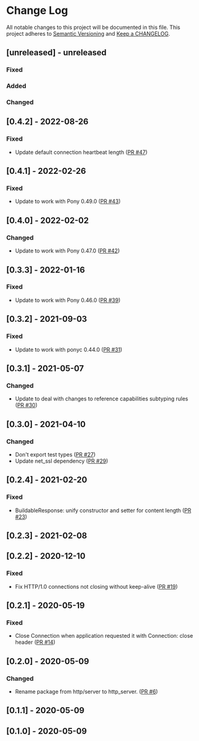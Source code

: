 # Change Log

All notable changes to this project will be documented in this file. This project adheres to [Semantic Versioning](http://semver.org/) and [Keep a CHANGELOG](http://keepachangelog.com/).

## [unreleased] - unreleased

### Fixed


### Added


### Changed


## [0.4.2] - 2022-08-26

### Fixed

- Update default connection heartbeat length ([PR #47](https://github.com/ponylang/http_server/pull/47))

## [0.4.1] - 2022-02-26

### Fixed

- Update to work with Pony 0.49.0 ([PR #43](https://github.com/ponylang/http_server/pull/43))

## [0.4.0] - 2022-02-02

### Changed

- Update to work with Pony 0.47.0 ([PR #42](https://github.com/ponylang/http_server/pull/42))

## [0.3.3] - 2022-01-16

### Fixed

- Update to work with Pony 0.46.0 ([PR #39](https://github.com/ponylang/http_server/pull/39))

## [0.3.2] - 2021-09-03

### Fixed

- Update to work with ponyc 0.44.0 ([PR #31](https://github.com/ponylang/http_server/pull/31))

## [0.3.1] - 2021-05-07

### Changed

- Update to deal with changes to reference capabilities subtyping rules ([PR #30](https://github.com/ponylang/http_server/pull/30))

## [0.3.0] - 2021-04-10

### Changed

- Don't export test types ([PR #27](https://github.com/ponylang/http_server/pull/27))
- Update net_ssl dependency ([PR #29](https://github.com/ponylang/http_server/pull/29))

## [0.2.4] - 2021-02-20

### Fixed

- BuildableResponse: unify constructor and setter for content length ([PR #23](https://github.com/ponylang/http_server/pull/23))

## [0.2.3] - 2021-02-08

## [0.2.2] - 2020-12-10

### Fixed

- Fix HTTP/1.0 connections not closing without keep-alive ([PR #19](https://github.com/ponylang/http_server/pull/19))

## [0.2.1] - 2020-05-19

### Fixed

- Close Connection when application requested it with Connection: close header ([PR #14](https://github.com/ponylang/http_server/pull/14))

## [0.2.0] - 2020-05-09

### Changed

- Rename package from http/server to http_server. ([PR #6](https://github.com/ponylang/http_server/pull/6))

## [0.1.1] - 2020-05-09

## [0.1.0] - 2020-05-09

